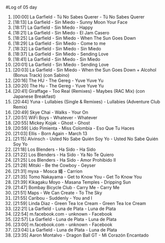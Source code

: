#Log of 05 day

1. [00:00] La Garfield - Tú No Sabes Querer - Tú No Sabes Querer
1. [18:13] La Garfield - Sin Miedo - Sunny Moon Your Face
1. [18:17] La Garfield - Sin Miedo - Happy
1. [18:21] La Garfield - Sin Miedo - El Jam Casero
1. [18:25] La Garfield - Sin Miedo - When The Sun Goes Down
1. [18:29] La Garfield - Sin Miedo - Come to me
1. [18:32] La Garfield - Sin Miedo - Sin Miedo
1. [18:37] La Garfield - Sin Miedo - Sending Love
1. [18:41] La Garfield - Sin Miedo - Sin Miedo
1. [20:01] La Garfield - Sin Miedo - Sending Love
1. [20:03] La Garfield - Sin Miedo - When the Sun Goes Down + Alcohol (Bonus Track) (con Sabino)
1. [20:16] The HU - The Gereg - Yuve Yuve Yu
1. [20:20] The Hu - The Gereg - Yuve Yuve Yu
1. [20:41] Giraffage - Too Real (Remixes) - Maybes (RAC Mix) (con Japanese Breakfast)
1. [20:44] Yuna - Lullabies (Single & Remixes) - Lullabies (Adventure Club Remix)
1. [20:49] Skye Chai - Walks - Your On
1. [20:51] WiFi Boys - Whatever - Whatever
1. [20:55] Mickey Kojak - Ghost - Ghost
1. [20:59] Lido Pimienta - Miss Colombia - Eso Que Tu Haces
1. [21:03] Ellis - Born Again - March 13
1. [21:15] Alvinsch - Usted No Sabe Quién Soy Yo - Usted No Sabe Quién Soy Yo
1. [21:18] Los Blenders - Ha Sido - Ha Sido
1. [21:22] Los Blenders - Ha Sido - Ya No Te Quiero
1. [21:25] Los Blenders - Ha Sido - Amor Prohibido II
1. [21:28] Mitski - Be the Cowboy - Geyser
1. [21:31] myxa - Mosca 蠅 - Carrion
1. [21:35] Tomo Nakayama - Get to Know You - Get To Know You
1. [21:39] Kikagaku Moyo - Masana Temples - Dripping Sun
1. [21:47] Bombay Bicycle Club - Carry Me - Carry Me
1. [21:51] Maps - We Can Create - To The Sky
1. [21:55] Caribou - Suddenly - You and I
1. [21:59] Linda Diaz - Green Tea Ice Cream - Green Tea Ice Cream
1. [22:21] La Garfield - Luna de Plata - Luna de Plata
1. [22:54] m.facebook.com - unknown - Facebook
1. [22:57] La Garfield - Luna de Plata - Luna de Plata
1. [23:00] m.facebook.com - unknown - Facebook
1. [23:04] La Garfield - Luna de Plata - Luna de Plata
1. [23:35] Aaron Montalvo - Dragon Ball GT - Mi Corazón Encantado
